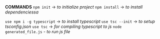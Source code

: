 **COMMANDS**
```npm init``` -> _to initialize project_
```npm install``` -> _to install dependenciessa_

```use npm i -g typescript``` -> _to install typescript_
```use tsc --init``` -> _to setup tsconfig.json_
```use tsc``` -> _for compiling typescript to js_
```node generated_file.js``` - _to run js file_

